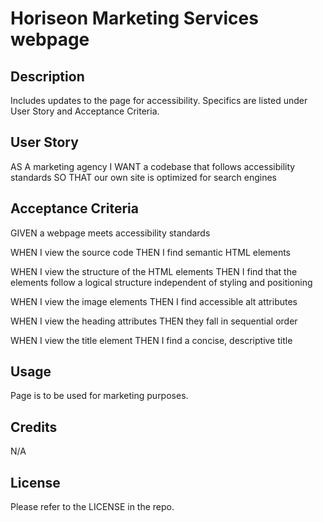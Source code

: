 # Horiseon Marketing Services webpage

## Description
Includes updates to the page for accessibility. Specifics are listed under User Story and Acceptance Criteria. 

## User Story

AS A marketing agency
I WANT a codebase that follows accessibility standards
SO THAT our own site is optimized for search engines

## Acceptance Criteria

GIVEN a webpage meets accessibility standards

WHEN I view the source code
THEN I find semantic HTML elements

WHEN I view the structure of the HTML elements
THEN I find that the elements follow a logical structure independent of styling and positioning

WHEN I view the image elements
THEN I find accessible alt attributes

WHEN I view the heading attributes
THEN they fall in sequential order

WHEN I view the title element
THEN I find a concise, descriptive title

## Usage
Page is to be used for marketing purposes.

## Credits

N/A

## License

Please refer to the LICENSE in the repo.
